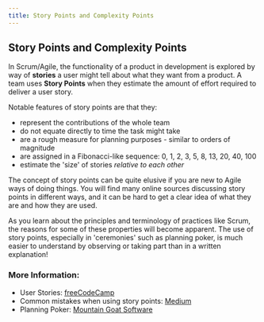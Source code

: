 ```yaml
---
title: Story Points and Complexity Points
---
```

## Story Points and Complexity Points

In Scrum/Agile, the functionality of a product in development is explored by way of **stories** a user might tell about what they want from a product. A team uses **Story Points** when they estimate the amount of effort required to deliver a user story.

Notable features of story points are that they:

* represent the contributions of the whole team
* do not equate directly to time the task might take
* are a rough measure for planning purposes - similar to orders of magnitude
* are assigned in a Fibonacci-like sequence: 0, 1, 2, 3, 5, 8, 13, 20, 40, 100
* estimate the 'size' of stories *relative to each other*

The concept of story points can be quite elusive if you are new to Agile ways of doing things. You will find many online sources discussing story points in different ways, and it can be hard to get a clear idea of what they are and how they are used.

As you learn about the principles and terminology of practices like Scrum, the reasons for some of these properties will become apparent. The use of story points, especially in 'ceremonies' such as planning poker, is much easier to understand by observing or taking part than in a written explanation!

### More Information:
- User Stories: [freeCodeCamp](https://guide.freecodecamp.org/agile/user-stories)
- Common mistakes when using story points: [Medium](https://medium.com/bynder-tech/12-common-mistakes-made-when-using-story-points-f0bb9212d2f7)
- Planning Poker: [Mountain Goat Software](https://www.mountaingoatsoftware.com/agile/planning-poker)
